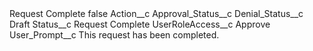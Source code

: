 <?xml version="1.0" encoding="UTF-8"?>
<CustomMetadata xmlns="http://soap.sforce.com/2006/04/metadata" xmlns:xsi="http://www.w3.org/2001/XMLSchema-instance" xmlns:xsd="http://www.w3.org/2001/XMLSchema">
    <label>Request Complete</label>
    <protected>false</protected>
    <values>
        <field>Action__c</field>
        <value xsi:nil="true"/>
    </values>
    <values>
        <field>Approval_Status__c</field>
        <value xsi:nil="true"/>
    </values>
    <values>
        <field>Denial_Status__c</field>
        <value xsi:type="xsd:string">Draft</value>
    </values>
    <values>
        <field>Status__c</field>
        <value xsi:type="xsd:string">Request Complete</value>
    </values>
    <values>
        <field>UserRoleAccess__c</field>
        <value xsi:type="xsd:string">Approve</value>
    </values>
    <values>
        <field>User_Prompt__c</field>
        <value xsi:type="xsd:string">This request has been completed.</value>
    </values>
</CustomMetadata>
